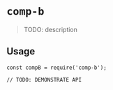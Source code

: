# `comp-b`

> TODO: description

## Usage

```
const compB = require('comp-b');

// TODO: DEMONSTRATE API
```
